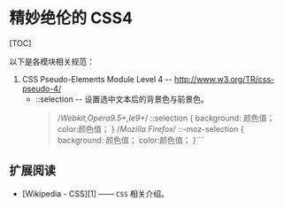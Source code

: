 # 精妙绝伦的 CSS4
[TOC]


以下是各模块相关规范：

 1. CSS Pseudo-Elements Module Level 4 -- http://www.w3.org/TR/css-pseudo-4/
     - ::selection -- 设置选中文本后的背景色与前景色。
         > /*Webkit,Opera9.5+,Ie9+*/
            ::selection {
	            background: 颜色值；
	            color:颜色值；
            }
            /*Mozilla Firefox*/
            ::-moz-selection {
            	background: 颜色值；
	            color:颜色值；
            }```


## 扩展阅读

 - [Wikipedia - CSS][1] —— `CSS` 相关介绍。


[2]: http://en.wikipedia.org/wiki/Cascading_Style_Sheets
  
 